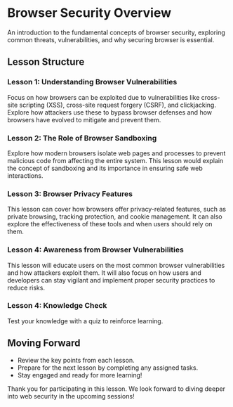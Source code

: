 

# **Browser Security  Overview**

An introduction to the fundamental concepts of browser security, exploring common threats, vulnerabilities, and why securing browser is essential.

## **Lesson Structure**

### Lesson 1: **Understanding Browser Vulnerabilities**

Focus on how browsers can be exploited due to vulnerabilities like cross-site scripting (XSS), cross-site request forgery (CSRF), and clickjacking. Explore how attackers use these to bypass browser defenses and how browsers have evolved to mitigate and prevent them.

### Lesson 2: **The Role of Browser Sandboxing**

Explore how modern browsers isolate web pages and processes to prevent malicious code from affecting the entire system. This lesson would explain the concept of sandboxing and its importance in ensuring safe web interactions.

### Lesson 3: **Browser Privacy Features**

This lesson can cover how browsers offer privacy-related features, such as private browsing, tracking protection, and cookie management. It can also explore the effectiveness of these tools and when users should rely on them.
### Lesson 4: **Awareness from  Browser Vulnerabilities**
This lesson will educate users on the most common browser vulnerabilities and how attackers exploit them. It will also focus on how users and developers can stay vigilant and implement proper security practices to reduce risks.

### **Lesson 4: Knowledge Check**
Test your knowledge with  a quiz to reinforce learning.


## **Moving Forward**

-   Review the key points from each lesson.
-   Prepare for the next lesson by completing any assigned tasks.
-   Stay engaged and ready for more learning!

Thank you for participating in this lesson. We look forward to diving deeper into web security in the upcoming sessions!


<!--stackedit_data:
eyJoaXN0b3J5IjpbLTYxMzA5NzUyOSwtMTkxMDk0MjMzLDM3MT
E5NzQ1OSwxNzU0ODkxMzkyLDE3ODM4MDA5NSwtMTg5ODExNzIx
Myw3MzA5OTgxMTZdfQ==
-->